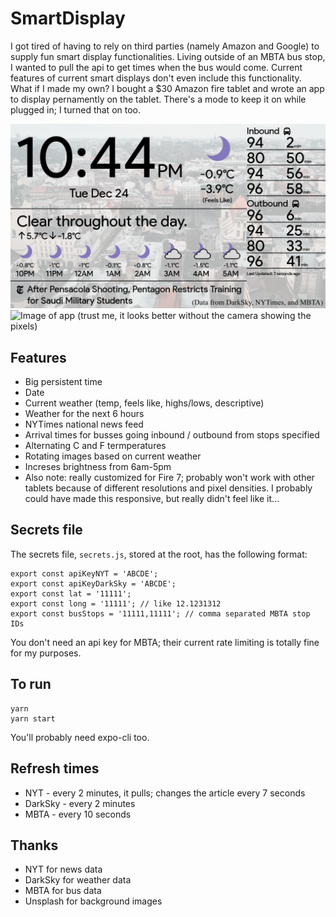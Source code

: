 # SmartDisplay
I got tired of having to rely on third parties (namely Amazon and Google) to supply fun smart display functionalities.
Living outside of an MBTA bus stop, I wanted to pull the api to get times when the bus would come. Current 
features of current smart displays don't even include this functionality. 
What if I made my own? I bought a $30 Amazon fire tablet and wrote an app to display pernamently on the tablet.
There's a mode to keep it on while plugged in; I turned that on too.

![Screenshot of app](https://raw.githubusercontent.com/chanlawrencet/SmartDisplay/master/screenshot.png)
![Image of app](https://github.com/chanlawrencet/SmartDisplay/blob/master/image.jpg)
(trust me, it looks better without the camera showing the pixels)

## Features
* Big persistent time
* Date
* Current weather (temp, feels like, highs/lows, descriptive)
* Weather for the next 6 hours
* NYTimes national news feed
* Arrival times for busses going inbound / outbound from stops specified
* Alternating C and F termperatures
* Rotating images based on current weather
* Increses brightness from 6am-5pm
* Also note: really customized for Fire 7; probably won't work with other tablets because of different resolutions and pixel densities. I probably could have made this responsive, but really didn't feel like it...
## Secrets file
The secrets file, `secrets.js`, stored at the root, has the following format:
```
export const apiKeyNYT = 'ABCDE';
export const apiKeyDarkSky = 'ABCDE';
export const lat = '11111';
export const long = '11111'; // like 12.1231312
export const busStops = '11111,11111'; // comma separated MBTA stop IDs
```
You don't need an api key for MBTA; their current rate limiting is totally fine for my purposes.

## To run
```
yarn
yarn start
```
You'll probably need expo-cli too.
## Refresh times
* NYT - every 2 minutes, it pulls; changes the article every 7 seconds
* DarkSky - every 2 minutes
* MBTA - every 10 seconds

## Thanks
* NYT for news data
* DarkSky for weather data
* MBTA for bus data
* Unsplash for background images
